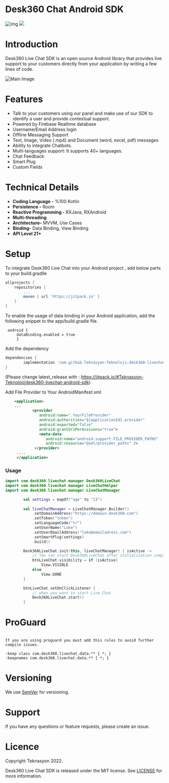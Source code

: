# Desk360 Chat Android SDK

 ![img](https://img.shields.io/badge/kotlin-v1.5.20-brightgreen.svg?logoColor=orange&logo=kotlin)   [![](https://jitpack.io/v/Teknasyon-Teknoloji/desk360-livechat-android-sdk.svg)](https://jitpack.io/#Teknasyon-Teknoloji/desk360-livechat-android-sdk)


# Introduction

Desk360 Live Chat SDK is an open source Android library that provides live support to your customers directly from your application by writing a few lines of code.

![Main Image](https://media.giphy.com/media/dZFXXl2IY6na02Z2hj/giphy.gif)

# Features

- Talk to your customers using our panel and make use of our SDK to identify a user and provide contextual support.
- Powered by Firebase Realtime database
- Username/Email Address login
- Offline Messaging Support
- Text, Image, Video (.mp4) and Document (word, excel, pdf) messages
- Ability to integrate Chatbots.
- Multi-languages support: It supports 40+ languages.
- Chat Feedback
- Smart Plug
- Custom Fields

# Technical Details

- **Coding Language -** %100 Kotlin
- **Persistence -** Room
- **Reactive Programming -** RXJava, RXAndroid
- **Multi-threading**
- **Architecture-** MVVM, Use Cases
- **Binding-** Data Binding, View Binding
- **API Level 21+**

# Setup

To integrate Desk360 Live Chat into your Android project , add below parts to your  build.gradlle

```groovy
allprojects {
	repositories {
		...
		maven { url 'https://jitpack.io' }
	}
}
```

To enable the usage of data binding in your Android application, add the following snippet to the app/build.gradle file.
```
 android {
     dataBinding.enabled = true
     }
```

Add the dependency

```groovy
dependencies {
        implementation 'com.github.Teknasyon-Teknoloji:desk360-livechat-android-sdk:1.0.8'
}
```

(Please change latest_release with : https://jitpack.io/#Teknasyon-Teknoloji/desk360-livechat-android-sdk)

Add File Provider to Your AndroidManifest.xml

```xml
	<application>
	...
         	<provider
         	   android:name=".YourFileProvider"
         	   android:authorities="${applicationId}.provider"
         	   android:exported="false"
         	   android:grantUriPermissions="true">
         	   <meta-data
          	      android:name="android.support.FILE_PROVIDER_PATHS"
          	      android:resource="@xml/provider_paths" />
        	 </provider>
	 ....
	 </application>
```

### Usage

```kotlin
import com.desk360.livechat.manager.Desk360LiveChat
import com.desk360.livechat.manager.LiveChatHelper
import com.desk360.livechat.manager.LiveChatManager
```

```kotlin
        val settings = mapOf("age" to "23")
        
        val liveChatManager = LiveChatManager.Builder()
            .setDomainAddress("https://domain.desk360.com")
            .setToken("token")
            .setLanguageCode("tr")
            .setUserName("Luke")
            .setUserEmailAddress("luke@emailadress.com")
            .setSmartPlug(settings)
            .build()

        Desk360LiveChat.init(this, liveChatManager) { isActive ->
            // You can start Desk360LiveChat after initialization completed
            btnLiveChat.visibility = if (isActive) 
                View.VISIBLE
            else 
                View.GONE
        }

        btnLiveChat.setOnClickListener {
            // when you want to start Live Chat
            Desk360LiveChat.start()
        }
```

# ProGuard
```

If you are using proguard you must add this rules to avoid further compile issues.

-keep class com.desk360.livechat.data.** { *; }
-keepnames com.desk360.livechat.data.** { *; }

```


# Versioning

We use [SemVer](http://semver.org/) for versioning.


# Support

If you have any questions or feature requests, please create an issue.

# Licence

Copyright Teknasyon 2022.

Desk360 Live Chat SDK is released under the MIT license. See [LICENSE](https://github.com/Teknasyon-Teknoloji/desk360-livechat-android-sdk/blob/master/LICENSE)  for more information.
